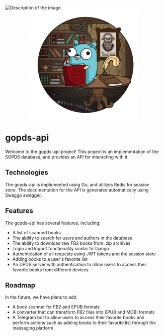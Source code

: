 <p align="center">
<img src="image.jpg" style="float:left;" alt="Description of the image"> <img src="https://raw.githubusercontent.com/Aladex/gopds-api/master/logo/logo.png" alt="GOPDS Mascot" width="350">
</p>

# gopds-api

Welcome to the gopds-api project! This project is an implementation of the SOPDS database, and provides an API for interacting with it.

## Technologies

The gopds-api is implemented using Go, and utilizes Redis for session store. The documentation for the API is generated automatically using Swaggo swagger.

## Features

The gopds-api has several features, including:
- A list of scanned books
- The ability to search for users and authors in the database
- The ability to download raw FB2 books from .zip archives
- Login and logout functionality similar to Django
- Authentication of all requests using JWT tokens and the session store
- Adding books to a user's favorite list
- An OPDS server with authentication to allow users to access their favorite books from different devices

## Roadmap

In the future, we have plans to add:
- A book scanner for FB2 and EPUB formats
- A converter that can transform FB2 files into EPUB and MOBI formats
- A Telegram bot to allow users to access their favorite books and perform actions such as adding books to their favorite list through the messaging platform.

